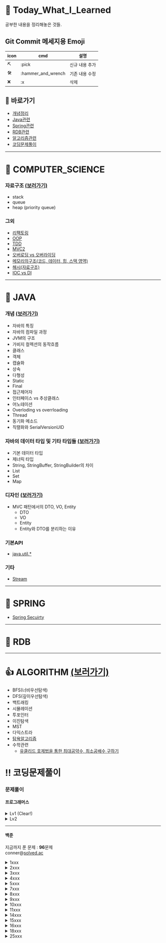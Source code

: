 # :green_book: Today_What_I_Learned
공부한 내용을 정리해놓은 것들.

## Git Commit 메세지용 Emoji
|icon|cmd|설명|
|-|-|-|
|:pick:|:pick|신규 내용 추가|
|:hammer_and_wrench:|:hammer_and_wrench|기존 내용 수정|
|:x:|:x|삭제|

## :link: 바로가기
- [개념정리](https://github.com/HK-An/today_i_learned#school-computer_science)
- [Java관련](https://github.com/HK-An/today_i_learned#space_invader-java)
- [Spring관련](https://github.com/HK-An/today_i_learned#leaves-spring)
- [RDB관련](https://github.com/HK-An/today_i_learned#floppy_disk-rdb)
- [알고리즘관련](https://github.com/HK-An/today_i_learned#1-algorithm)
- [코딩문제풀이](https://github.com/HK-An/today_i_learned#bangbang-코딩문제풀이)
***
# :school: COMPUTER_SCIENCE
### 자료구조 [(보러가기)](https://github.com/HK-An/today_i_learned/blob/main/01_COMPUTER_SCIENCE/01_data_structure.md)
- stack
- queue
- heap (priority queue)
### 그외
- [리팩토링](https://github.com/HK-An/today_i_learned/blob/main/01_COMPUTER_SCIENCE/refactoring/refactoring_definition.md)
- [OOP](https://github.com/HK-An/today_i_learned/blob/main/01_COMPUTER_SCIENCE/oop/oop_definition.md)
- [TDD](https://github.com/HK-An/today_i_learned/blob/main/01_COMPUTER_SCIENCE/tdd/tdd_definition.md)
- [MVC2](https://github.com/HK-An/today_i_learned/blob/main/01_COMPUTER_SCIENCE/mvc/definition.md)
- [오버로딩 vs 오버라이딩](https://github.com/HK-An/today_i_learned/blob/main/01_COMPUTER_SCIENCE/overrloading_vs_overriding.md)
- [메모리의구조(코드, 데이터, 힙, 스택 영역)](https://github.com/HK-An/today_i_learned/blob/main/01_COMPUTER_SCIENCE/memory/structure.md)
- [해시(자료구조)](https://github.com/HK-An/today_i_learned/blob/main/01_COMPUTER_SCIENCE/hash/definition.md)
- [IOC vs DI](https://github.com/HK-An/today_i_learned/blob/main/01_COMPUTER_SCIENCE/DI_vs_IOC.md)
***
# :space_invader: JAVA
### 개념 [(보러가기)](https://github.com/HK-An/today_i_learned/blob/main/02_JAVA/01_concept.md)
- 자바의 특징
- 자바의 컴파일 과정
- JVM의 구조
- 가비지 컬렉션의 동작흐름
- 클래스
- 객체
- 캡슐화
- 상속
- 다형성
- Static
- Final
- 접근제어자
- 인터페이스 vs 추상클래스
- 어노테이션
- Overloding vs overrloading
- Thread
- 동기화 메소드
- 직렬화와 SerialVersionUID

### 자바의 데이터 타입 및 기타 타입들 [(보러가기)](https://github.com/HK-An/today_i_learned/blob/main/02_JAVA/02_type.md)
- 기본 데이터 타입
- 제너릭 타입
- String, StringBuffer, StringBuilder의 차이
- List
- Set
- Map

### 디자인 [(보러가기)](https://github.com/HK-An/today_i_learned/blob/main/02_JAVA/03_design.md)
- MVC 패턴에서의 DTO, VO, Entity
    - DTO
    - VO
    - Entity
    - Entity와 DTO를 분리하는 이유

### 기본API
- [java.util.*](https://github.com/HK-An/today_i_learned/blob/main/02_JAVA/api/java.util.all.md)
### 기타
- [Stream](https://github.com/HK-An/today_i_learned/blob/main/02_JAVA/streams_definition_and_usage.md)

***
# :leaves: SPRING
- [Spring Secuirty](https://github.com/HK-An/today_i_learned/blob/main/03_SPRING/security/definition.md)
***
# :floppy_disk: RDB
***
# :+1: ALGORITHM [(보러가기)](https://github.com/HK-An/today_i_learned/blob/main/04_ALGORITHM)
- BFS(너비우선탐색)
- DFS(깊이우선탐색)
- 백트래킹
- 시뮬레이션
- 투포인터
- 이진탐색
- MST
- 다익스트라
- [탐욕알고리즘](https://github.com/HK-An/today_i_learned/blob/main/04_ALGORITHM/greedy/definition.md)
- 수학관련
    - [유클리드 호제법을 통한 최대공약수, 최소공배수 구하기](https://github.com/HK-An/today_i_learned/blob/main/04_ALGORITHM/math/euclidean_algorithm.md)

# :bangbang: 코딩문제풀이
### 문제풀이
#### 프로그래머스
<details>
  <summary>Lv1 (Clear!)</summary>

  **LV1 진행률: 100.00%(55/55)**
<img src="https://github.com/HK-An/today_i_learned/blob/main/00_IMGS/05_CODING/programmers/complete-lv1.png">
- [신고결과받기](https://github.com/HK-An/today_i_learned/blob/main/05_CODING/programmers/lv1/report_result.md)    
- [로또의 최고 순위와 최저 순위](https://github.com/HK-An/today_i_learned/blob/main/05_CODING/programmers/lv1/lotto.md)
- [가운데 글자 가져오기](https://github.com/HK-An/today_i_learned/blob/main/05_CODING/programmers/lv1/get_center_character.md)
- [신규 아이디 추천](https://github.com/HK-An/today_i_learned/blob/main/05_CODING/programmers/lv1/id_recommendation.md)
- [2016년](https://github.com/HK-An/today_i_learned/blob/main/05_CODING/programmers/lv1/yerar2016.md)
- [숫자 문자열과 영단어](https://github.com/HK-An/today_i_learned/blob/main/05_CODING/programmers/lv1/converting_game.md)
- [내적](https://github.com/HK-An/today_i_learned/blob/main/05_CODING/programmers/lv1/dot_product.md)
- [키패드 누르기](https://github.com/HK-An/today_i_learned/blob/main/05_CODING/programmers/lv1/pressing_keypad.md)
- [K번째 수](https://github.com/HK-An/today_i_learned/blob/main/05_CODING/programmers/lv1/kth_number.md)
- [크레인 인형뽑기 게임](https://github.com/HK-An/today_i_learned/blob/main/05_CODING/programmers/lv1/claw_crane_game.md)
- [없는 숫자 더하기](https://github.com/HK-An/today_i_learned/blob/main/05_CODING/programmers/lv1/sum_of_absence_number.md)
- [음양 더하기](https://github.com/HK-An/today_i_learned/blob/main/05_CODING/programmers/lv1/positive_and_negative.md)
- [소수 만들기](https://github.com/HK-An/today_i_learned/blob/main/05_CODING/programmers/lv1/making_prime_number.md)
- [체육복](https://github.com/HK-An/today_i_learned/blob/main/05_CODING/programmers/lv1/pe_clothes.md)
- [폰켓몬](https://github.com/HK-An/today_i_learned/blob/main/05_CODING/programmers/lv1/pocketmon.md)
- [모의고사](https://github.com/HK-An/today_i_learned/blob/main/05_CODING/programmers/lv1/trial_exam.md)
- [실패율](https://github.com/HK-An/today_i_learned/blob/main/05_CODING/programmers/lv1/failure_rate.md)
- [약수의 개수와 덧셈](https://github.com/HK-An/today_i_learned/blob/main/05_CODING/programmers/lv1/divisor.md)
- [3진법 뒤집기](https://github.com/HK-An/today_i_learned/blob/main/05_CODING/programmers/lv1/reverse_ternary.md)
- [예산](https://github.com/HK-An/today_i_learned/blob/main/05_CODING/programmers/lv1/budget.md)
- [두 개 뽑아서 더하기](https://github.com/HK-An/today_i_learned/blob/main/05_CODING/programmers/lv1/pick_and_sum.md)
- [최소직사각형](https://github.com/HK-An/today_i_learned/blob/main/05_CODING/programmers/lv1/namecard.md)
- [나머지가 1이 되는 수 찾기](https://github.com/HK-An/today_i_learned/blob/main/05_CODING/programmers/lv1/remain.md)
- [부족한 금액 계산하기](https://github.com/HK-An/today_i_learned/blob/main/05_CODING/programmers/lv1/price_of_rides.md)
- [비밀지도](https://github.com/HK-An/today_i_learned/blob/main/05_CODING/programmers/lv1/secret_map.md)
- [같은 숫자는 싫어](https://github.com/HK-An/today_i_learned/blob/main/05_CODING/programmers/lv1/remove_duplicated.md)
- [다트 게임](https://github.com/HK-An/today_i_learned/blob/main/05_CODING/programmers/lv1/dart_game.md)
- [나누어 떨어지는 숫자 배열](https://github.com/HK-An/today_i_learned/blob/main/05_CODING/programmers/lv1/no_remains.md)
- [두 정수 사이의 합](https://github.com/HK-An/today_i_learned/blob/main/05_CODING/programmers/lv1/sum_of_two_numbers.md)
- [문자열 내 마음대로 정렬하기](https://github.com/HK-An/today_i_learned/blob/main/05_CODING/programmers/lv1/arranging_string.md)
- [문자열 내 p와 y의 개수](https://github.com/HK-An/today_i_learned/blob/main/05_CODING/programmers/lv1/num_of_p_and_y.md)
- [문자열 내림차순으로 배치하기](https://github.com/HK-An/today_i_learned/blob/main/05_CODING/programmers/lv1/arrange_string_desc.md)
- [문자열 다루기 기본](https://github.com/HK-An/today_i_learned/blob/main/05_CODING/programmers/lv1/string_for_biginner.md)
- [소수 찾기](https://github.com/HK-An/today_i_learned/blob/main/05_CODING/programmers/lv1/find_prime_number.md)
- [서울에서 김서방 찾기](https://github.com/HK-An/coding_practice/blob/main/CodingPractice/programmers/src/main/java/kr/hk/lv1/FindingKim.java)
- [수박수박수박수박수박수?](https://github.com/HK-An/today_i_learned/blob/main/05_CODING/programmers/lv1/reiterate.md)
- [문자열을 정수로 바꾸기](https://github.com/HK-An/today_i_learned/blob/main/05_CODING/programmers/lv1/parseInt.md)
- [시저 암호](https://github.com/HK-An/today_i_learned/blob/main/05_CODING/programmers/lv1/ceasar_cipher.md)
- [약수의 합](https://github.com/HK-An/today_i_learned/blob/main/05_CODING/programmers/lv1/sum_of_divisor.md)
- [이상한 문자 만들기](https://github.com/HK-An/today_i_learned/blob/main/05_CODING/programmers/lv1/weird_string.md)
- [자릿수 더하기](https://github.com/HK-An/today_i_learned/blob/main/05_CODING/programmers/lv1/sum_of_digits.md)
- [자연수 뒤집어 배열로 만들기](https://github.com/HK-An/today_i_learned/blob/main/05_CODING/programmers/lv1/reversing_number.md)
- [정수 내림차순으로 배치하기](https://github.com/HK-An/today_i_learned/blob/main/05_CODING/programmers/lv1/int_order_by_desc.md)
- [정수 제곱근 판별](https://github.com/HK-An/today_i_learned/blob/main/05_CODING/programmers/lv1/judge_squart.md)
- [제일 작은 수 제거하기](https://github.com/HK-An/today_i_learned/blob/main/05_CODING/programmers/lv1/removing_smallest.md)
- [짝수와 홀수](https://github.com/HK-An/today_i_learned/blob/main/05_CODING/programmers/lv1/even_and_odd.md)
- [최대공약수와 최소공배수](https://github.com/HK-An/today_i_learned/blob/main/05_CODING/programmers/lv1/gcd_and_lcm.md)
- [콜라츠 추측](https://github.com/HK-An/today_i_learned/blob/main/05_CODING/programmers/lv1/collatz_conjecture.md)
- [평균 구하기](https://github.com/HK-An/today_i_learned/blob/main/05_CODING/programmers/lv1/get_average.md)
- [햐샤드 수](https://github.com/HK-An/today_i_learned/blob/main/05_CODING/programmers/lv1/harshad_number.md)
- [핸드폰 번호 가리기](https://github.com/HK-An/today_i_learned/blob/main/05_CODING/programmers/lv1/masking_number.md)
- [행렬의 덧셈](https://github.com/HK-An/today_i_learned/blob/main/05_CODING/programmers/lv1/sum_of_arrays.md)
- [x만큼 간격이 있는 n개의 숫자](https://github.com/HK-An/today_i_learned/blob/main/05_CODING/programmers/lv1/gap_numbers.md)
- [직사각형 별찍기](https://github.com/HK-An/today_i_learned/blob/main/05_CODING/programmers/lv1/stars.md)
- [완주하지 못한 선수](https://github.com/HK-An/today_i_learned/blob/main/05_CODING/programmers/lv1/retired_participant.md)
</details>

<details>
  <summary>Lv2</summary>

- [문자열압축](https://github.com/HK-An/today_i_learned/blob/main/ALGORITHM/practice/programmers/lv2/string_compression.md)
- [124 나라의 숫자](https://github.com/HK-An/today_i_learned/blob/main/05_CODING/programmers/lv2/weird_number.md)
- [2 x n 타일링](https://github.com/HK-An/today_i_learned/blob/main/05_CODING/programmers/lv2/tile.md)
- [올바른 괄호](https://github.com/HK-An/today_i_learned/blob/main/05_CODING/programmers/lv2/bracket.md)
- [멀쩡한 사각형](https://github.com/HK-An/today_i_learned/blob/main/05_CODING/programmers/lv2/grid.md)
- [기능개발](https://github.com/HK-An/today_i_learned/blob/main/05_CODING/programmers/lv2/release.md)
- [타겟 넘버](https://github.com/HK-An/today_i_learned/blob/main/05_CODING/programmers/lv2/target_number.md)
- [더 맵게](https://github.com/HK-An/today_i_learned/blob/main/05_CODING/programmers/lv2/scoville.md)
- [소수 찾기](https://github.com/HK-An/today_i_learned/blob/main/05_CODING/programmers/lv2/prime_number.md)
- [전화번호 목록](https://github.com/HK-An/today_i_learned/blob/main/05_CODING/programmers/lv2/phone_book.md)
- [짝지어 제거하기](https://github.com/HK-An/today_i_learned/blob/main/05_CODING/programmers/lv2/pair.md)
- [가장 큰 수](https://github.com/HK-An/today_i_learned/blob/main/05_CODING/programmers/lv2/biggest_number.md)
- [프린터](https://github.com/HK-An/today_i_learned/blob/main/05_CODING/programmers/lv2/printer.md)
- [변장](https://github.com/HK-An/today_i_learned/blob/main/05_CODING/programmers/lv2/disguise.md)

</details>

<hr />

#### 백준
지금까지 푼 문제 : **96**문제  
conner@[solved.ac](solved.ac)

<details>
  <summary>1xxx</summary>


- [1000번](https://github.com/HK-An/coding_practice/blob/main/CodingPractice/baekjoon/src/main/java/kr/hk/p1xxx/P1000.java)
- [1001번](https://github.com/HK-An/coding_practice/blob/main/CodingPractice/baekjoon/src/main/java/kr/hk/p1xxx/P1001.java)
- [1008번](https://github.com/HK-An/coding_practice/blob/main/CodingPractice/baekjoon/src/main/java/kr/hk/p1xxx/P1008.java)
- [1018번](https://github.com/HK-An/coding_practice/blob/main/CodingPractice/baekjoon/src/main/java/kr/hk/p1xxx/P1018.java)
- [1085번](https://github.com/HK-An/coding_practice/blob/main/CodingPractice/baekjoon/src/main/java/kr/hk/p1xxx/P1085.java)
- [1110번](https://github.com/HK-An/coding_practice/blob/main/CodingPractice/baekjoon/src/main/java/kr/hk/p1xxx/P1110.java)
- [1152번](https://github.com/HK-An/coding_practice/blob/main/CodingPractice/baekjoon/src/main/java/kr/hk/p1xxx/P1152.java)
- [1157번](https://github.com/HK-An/coding_practice/blob/main/CodingPractice/baekjoon/src/main/java/kr/hk/p1xxx/P1157.java)
- [1181번](https://github.com/HK-An/coding_practice/blob/main/CodingPractice/baekjoon/src/main/java/kr/hk/p1xxx/P1181.java)
- [1197번](https://github.com/HK-An/coding_practice/blob/main/CodingPractice/baekjoon/src/main/java/kr/hk/p1xxx/P1197.java)
- [1259번](https://github.com/HK-An/coding_practice/blob/main/CodingPractice/baekjoon/src/main/java/kr/hk/p1xxx/P1259.java)
- [1330번](https://github.com/HK-An/coding_practice/blob/main/CodingPractice/baekjoon/src/main/java/kr/hk/p1xxx/P1330.java)
- [1436번](https://github.com/HK-An/coding_practice/blob/main/CodingPractice/baekjoon/src/main/java/kr/hk/p1xxx/P1436.java)
- [1546번](https://github.com/HK-An/coding_practice/blob/main/CodingPractice/baekjoon/src/main/java/kr/hk/p1xxx/P1546.java)
- [1920번](https://github.com/HK-An/coding_practice/blob/main/CodingPractice/baekjoon/src/main/java/kr/hk/p1xxx/P1920.java)
- [1926번](https://github.com/HK-An/coding_practice/blob/main/CodingPractice/baekjoon/src/main/java/kr/hk/p1xxx/P1926.java)
- [1978번](https://github.com/HK-An/coding_practice/blob/main/CodingPractice/baekjoon/src/main/java/kr/hk/p1xxx/P1978.java)
</details>

<details>
  <summary>2xxx</summary>

  - [2003번](https://github.com/HK-An/coding_practice/blob/main/CodingPractice/baekjoon/src/main/java/kr/hk/p2xxx/P2003.java)
  - [2163번](https://github.com/HK-An/coding_practice/blob/main/CodingPractice/baekjoon/src/main/java/kr/hk/p2xxx/P2163.java)
  - [2231번](https://github.com/HK-An/coding_practice/blob/main/CodingPractice/baekjoon/src/main/java/kr/hk/p2xxx/P2231.java)
  - [2292번](https://github.com/HK-An/coding_practice/blob/main/CodingPractice/baekjoon/src/main/java/kr/hk/p2xxx/P2292.java)
  - [2420번](https://github.com/HK-An/coding_practice/blob/main/CodingPractice/baekjoon/src/main/java/kr/hk/p2xxx/P2420.java)
  - [2438번](https://github.com/HK-An/coding_practice/blob/main/CodingPractice/baekjoon/src/main/java/kr/hk/p2xxx/P2438.java)
  - [2439번](https://github.com/HK-An/coding_practice/blob/main/CodingPractice/baekjoon/src/main/java/kr/hk/p2xxx/P2439.java)
  - [2475번](https://github.com/HK-An/coding_practice/blob/main/CodingPractice/baekjoon/src/main/java/kr/hk/p2xxx/P2475.java)
  - [2480번](https://github.com/HK-An/coding_practice/blob/main/CodingPractice/baekjoon/src/main/java/kr/hk/p2xxx/P2480.java)
  - [2525번](https://github.com/HK-An/coding_practice/blob/main/CodingPractice/baekjoon/src/main/java/kr/hk/p2xxx/P2525.java)
  - [2557번](https://github.com/HK-An/coding_practice/blob/main/CodingPractice/baekjoon/src/main/java/kr/hk/p2xxx/P2557.java)
  - [2559번](https://github.com/HK-An/coding_practice/blob/main/CodingPractice/baekjoon/src/main/java/kr/hk/p2xxx/P2559.java)
  - [2562번](https://github.com/HK-An/coding_practice/blob/main/CodingPractice/baekjoon/src/main/java/kr/hk/p2xxx/P2562.java)
  - [2577번](https://github.com/HK-An/coding_practice/blob/main/CodingPractice/baekjoon/src/main/java/kr/hk/p2xxx/P2577.java)
  - [2588번](https://github.com/HK-An/coding_practice/blob/main/CodingPractice/baekjoon/src/main/java/kr/hk/p2xxx/P2588.java)
  - [2606번](https://github.com/HK-An/coding_practice/blob/main/CodingPractice/baekjoon/src/main/java/kr/hk/p2xxx/P2606.java)
  - [2609번](https://github.com/HK-An/coding_practice/blob/main/CodingPractice/baekjoon/src/main/java/kr/hk/p2xxx/P2609.java)
  - [2675번](https://github.com/HK-An/coding_practice/blob/main/CodingPractice/baekjoon/src/main/java/kr/hk/p2xxx/P2675.java)
  - [2738번](https://github.com/HK-An/coding_practice/blob/main/CodingPractice/baekjoon/src/main/java/kr/hk/p2xxx/P2738.java)
  - [2739번](https://github.com/HK-An/coding_practice/blob/main/CodingPractice/baekjoon/src/main/java/kr/hk/p2xxx/P2739.java)
  - [2741번](https://github.com/HK-An/coding_practice/blob/main/CodingPractice/baekjoon/src/main/java/kr/hk/p2xxx/P2741.java)
  - [2742번](https://github.com/HK-An/coding_practice/blob/main/CodingPractice/baekjoon/src/main/java/kr/hk/p2xxx/P2742.java)
  - [2744번](https://github.com/HK-An/coding_practice/blob/main/CodingPractice/baekjoon/src/main/java/kr/hk/p2xxx/P2744.java)
  - [2751번](https://github.com/HK-An/coding_practice/blob/main/CodingPractice/baekjoon/src/main/java/kr/hk/p2xxx/P2751.java)
  - [2753번](https://github.com/HK-An/coding_practice/blob/main/CodingPractice/baekjoon/src/main/java/kr/hk/p2xxx/P2753.java)
  - [2754번](https://github.com/HK-An/coding_practice/blob/main/CodingPractice/baekjoon/src/main/java/kr/hk/p2xxx/P2754.java)
  - [2798번](https://github.com/HK-An/coding_practice/blob/main/CodingPractice/baekjoon/src/main/java/kr/hk/p2xxx/P2798.java)
  - [2884번](https://github.com/HK-An/coding_practice/blob/main/CodingPractice/baekjoon/src/main/java/kr/hk/p2xxx/P2884.java)
  - [2908번](https://github.com/HK-An/coding_practice/blob/main/CodingPractice/baekjoon/src/main/java/kr/hk/p2xxx/P2908.java)
  - [2920번](https://github.com/HK-An/coding_practice/blob/main/CodingPractice/baekjoon/src/main/java/kr/hk/p2xxx/P2920.java)

</details>

<details>
  <summary>3xxx</summary>

  - [3052번](https://github.com/HK-An/coding_practice/blob/main/CodingPractice/baekjoon/src/main/java/kr/hk/p3xxx/P3052.java)

</details>

<details>
  <summary>4xxx</summary>

  - [4153번](https://github.com/HK-An/coding_practice/blob/main/CodingPractice/baekjoon/src/main/java/kr/hk/p4xxx/P4153.java)

</details>

<details>
  <summary>5xxx</summary>

  - [5597번](https://github.com/HK-An/coding_practice/blob/main/CodingPractice/baekjoon/src/main/java/kr/hk/p5xxx/P5597.java)

</details>

<details>
  <summary>7xxx</summary>

  - [7287번](https://github.com/HK-An/coding_practice/blob/main/CodingPractice/baekjoon/src/main/java/kr/hk/p7xxx/P7287.java)

</details>

<details>
  <summary>8xxx</summary>

  - [8393번](https://github.com/HK-An/coding_practice/blob/main/CodingPractice/baekjoon/src/main/java/kr/hk/p8xxx/P8393.java)
  - [8958번](https://github.com/HK-An/coding_practice/blob/main/CodingPractice/baekjoon/src/main/java/kr/hk/p8xxx/P8958.java)

</details>

<details>
  <summary>9xxx</summary>

  - [9086번](https://github.com/HK-An/coding_practice/blob/main/CodingPractice/baekjoon/src/main/java/kr/hk/p9xxx/P9086.java)
  - [9498번](https://github.com/HK-An/coding_practice/blob/main/CodingPractice/baekjoon/src/main/java/kr/hk/p9xxx/P9498.java)

</details>

<details>
  <summary>10xxx</summary>

  - [10171번](https://github.com/HK-An/coding_practice/blob/main/CodingPractice/baekjoon/src/main/java/kr/hk/p10xxx/P10171.java)
  - [10172번](https://github.com/HK-An/coding_practice/blob/main/CodingPractice/baekjoon/src/main/java/kr/hk/p10xxx/P10172.java)
  - [10250번](https://github.com/HK-An/coding_practice/blob/main/CodingPractice/baekjoon/src/main/java/kr/hk/p10xxx/P10250.java)
  - [10430번](https://github.com/HK-An/coding_practice/blob/main/CodingPractice/baekjoon/src/main/java/kr/hk/p10xxx/P10430.java)
  - [10699번](https://github.com/HK-An/coding_practice/blob/main/CodingPractice/baekjoon/src/main/java/kr/hk/p10xxx/P10699.java)
  - [10718번](https://github.com/HK-An/coding_practice/blob/main/CodingPractice/baekjoon/src/main/java/kr/hk/p10xxx/P10718.java)
  - [10807번](https://github.com/HK-An/coding_practice/blob/main/CodingPractice/baekjoon/src/main/java/kr/hk/p10xxx/P10807.java)
  - [10809번](https://github.com/HK-An/coding_practice/blob/main/CodingPractice/baekjoon/src/main/java/kr/hk/p10xxx/P10809.java)
  - [10814번](https://github.com/HK-An/coding_practice/blob/main/CodingPractice/baekjoon/src/main/java/kr/hk/p10xxx/P10814.java)
  - [10818번](https://github.com/HK-An/coding_practice/blob/main/CodingPractice/baekjoon/src/main/java/kr/hk/p10xxx/P10818.java)
  - [10826번](https://github.com/HK-An/coding_practice/blob/main/CodingPractice/baekjoon/src/main/java/kr/hk/p10xxx/P10826.java)
  - [10869번](https://github.com/HK-An/coding_practice/blob/main/CodingPractice/baekjoon/src/main/java/kr/hk/p10xxx/P10869.java)
  - [10870번](https://github.com/HK-An/coding_practice/blob/main/CodingPractice/baekjoon/src/main/java/kr/hk/p10xxx/P10870.java)
  - [10871번](https://github.com/HK-An/coding_practice/blob/main/CodingPractice/baekjoon/src/main/java/kr/hk/p10xxx/P10871.java)
  - [10872번](https://github.com/HK-An/coding_practice/blob/main/CodingPractice/baekjoon/src/main/java/kr/hk/p10xxx/P10872.java)
  - [10926번](https://github.com/HK-An/coding_practice/blob/main/CodingPractice/baekjoon/src/main/java/kr/hk/p10xxx/P10926.java)
  - [10950번](https://github.com/HK-An/coding_practice/blob/main/CodingPractice/baekjoon/src/main/java/kr/hk/p10xxx/P10950.java)
  - [10951번](https://github.com/HK-An/coding_practice/blob/main/CodingPractice/baekjoon/src/main/java/kr/hk/p10xxx/P10951.java)
  - [10952번](https://github.com/HK-An/coding_practice/blob/main/CodingPractice/baekjoon/src/main/java/kr/hk/p10xxx/P10952.java)
  - [10989번](https://github.com/HK-An/coding_practice/blob/main/CodingPractice/baekjoon/src/main/java/kr/hk/p10xxx/P10989.java)
  - [10998번](https://github.com/HK-An/coding_practice/blob/main/CodingPractice/baekjoon/src/main/java/kr/hk/p10xxx/P10998.java)

</details>

<details>
  <summary>11xxx</summary>

  - [11021번](https://github.com/HK-An/coding_practice/blob/main/CodingPractice/baekjoon/src/main/java/kr/hk/p11xxx/P11021.java)
  - [11022번](https://github.com/HK-An/coding_practice/blob/main/CodingPractice/baekjoon/src/main/java/kr/hk/p11xxx/P11022.java)
  - [11047번](https://github.com/HK-An/coding_practice/blob/main/CodingPractice/baekjoon/src/main/java/kr/hk/p11xxx/P11047.java)
  - [11050번](https://github.com/HK-An/coding_practice/blob/main/CodingPractice/baekjoon/src/main/java/kr/hk/p11xxx/P11050.java)
  - [11382번](https://github.com/HK-An/coding_practice/blob/main/CodingPractice/baekjoon/src/main/java/kr/hk/p11xxx/P11382.java)
  - [11650번](https://github.com/HK-An/coding_practice/blob/main/CodingPractice/baekjoon/src/main/java/kr/hk/p11xxx/P11650.java)
  - [11654번](https://github.com/HK-An/coding_practice/blob/main/CodingPractice/baekjoon/src/main/java/kr/hk/p11xxx/P11654.java)
  - [11718번](https://github.com/HK-An/coding_practice/blob/main/CodingPractice/baekjoon/src/main/java/kr/hk/p11xxx/P11718.java)
  - [11720번](https://github.com/HK-An/coding_practice/blob/main/CodingPractice/baekjoon/src/main/java/kr/hk/p11xxx/P11720.java)
  - [11726번](https://github.com/HK-An/coding_practice/blob/main/CodingPractice/baekjoon/src/main/java/kr/hk/p11xxx/P11726.java)
  - [11866번](https://github.com/HK-An/coding_practice/blob/main/CodingPractice/baekjoon/src/main/java/kr/hk/p11xxx/P11866.java)

</details>

<details>
  <summary>14xxx</summary>

  - [14681번](https://github.com/HK-An/coding_practice/blob/main/CodingPractice/baekjoon/src/main/java/kr/hk/p14xxx/P14681.java)

</details>

<details>
  <summary>15xxx</summary>

  - [15552번](https://github.com/HK-An/coding_practice/blob/main/CodingPractice/baekjoon/src/main/java/kr/hk/p15xxx/P15552.java)
  - [15649번](https://github.com/HK-An/coding_practice/blob/main/CodingPractice/baekjoon/src/main/java/kr/hk/p15xxx/P15649.java)
  - [15650번](https://github.com/HK-An/coding_practice/blob/main/CodingPractice/baekjoon/src/main/java/kr/hk/p15xxx/P15650.java)
  - [15829번](https://github.com/HK-An/coding_practice/blob/main/CodingPractice/baekjoon/src/main/java/kr/hk/p15xxx/P15829.java)
  - [15964번](https://github.com/HK-An/coding_practice/blob/main/CodingPractice/baekjoon/src/main/java/kr/hk/p15xxx/P15964.java)

</details>

<details>
  <summary>16xxx</summary>

  - [16173번](https://github.com/HK-An/coding_practice/blob/main/CodingPractice/baekjoon/src/main/java/kr/hk/p16xxx/P16173.java)

</details>

<details>
  <summary>18xxx</summary>

  - [18108번](https://github.com/HK-An/coding_practice/blob/main/CodingPractice/baekjoon/src/main/java/kr/hk/p18xxx/P18108.java)

</details>

<details>
  <summary>25xxx</summary>

  - [25083번](https://github.com/HK-An/coding_practice/blob/main/CodingPractice/baekjoon/src/main/java/kr/hk/p25xxx/P25083.java)

</details>
